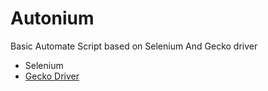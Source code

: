 # Autonium

Basic Automate Script based on Selenium And Gecko driver
<br>
<ul>
  <li>Selenium</li>
  <li><a href="https://github.com/mozilla/geckodriver/releases">Gecko Driver</a></li>
  </ul>
